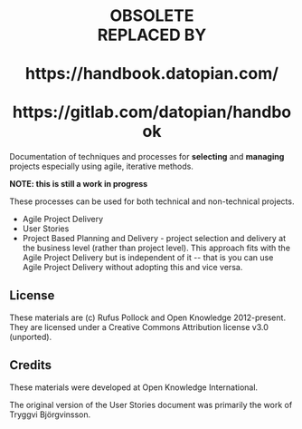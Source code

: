 <h1 style="text-align: center">
  OBSOLETE<br/>
  REPLACED BY<br/><br/>
  https://handbook.datopian.com/
  <br/>
  <br/>
  https://gitlab.com/datopian/handbook
</h1>


Documentation of techniques and processes for **selecting** and **managing** projects especially using agile, iterative methods.

**NOTE: this is still a work in progress**

These processes can be used for both technical and non-technical projects.

* Agile Project Delivery
* User Stories
* Project Based Planning and Delivery - project selection and delivery at the business level (rather than project level). This approach fits with the Agile Project Delivery but is independent of it -- that is you can use Agile Project Delivery without adopting this and vice versa.

## License

These materials are (c) Rufus Pollock and Open Knowledge 2012-present. They are licensed under a Creative Commons Attribution license v3.0 (unported).

## Credits

These materials were developed at Open Knowledge International.

The original version of the User Stories document was primarily the work of Tryggvi Björgvinsson.

